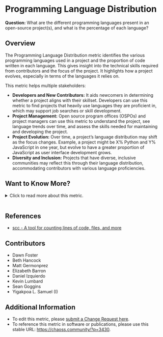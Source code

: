 # Programming Language Distribution

**Question:** What are the different programming languages present in an open-source project(s), and what is the percentage of each language?

## Overview

The Programming Language Distribution metric identifies the various programming languages used in a project and the proportion of code written in each language. This gives insight into the technical skills required from contributors and the focus of the project. It highlights how a project evolves, especially in terms of the languages it relies on.

This metric helps multiple stakeholders:

*   **Developers and New Contributors:** It aids newcomers in determining whether a project aligns with their skillset. Developers can use this metric to find projects that heavily use languages they are proficient in, which may support job searches or skill development.
*   **Project Management:** Open source program offices (OSPOs) and project managers can use this metric to understand the project, see language trends over time, and assess the skills needed for maintaining and developing the project.
*   **Project Evolution:** Over time, a project’s language distribution may shift as the focus changes. Example, a project might be X% Python and Y% JavaScript in one year, but evolve to have a greater proportion of JavaScript as user interface development grows.
*   **Diversity and Inclusion:** Projects that have diverse, inclusive communities may reflect this through their language distribution, accommodating contributors with various language proficiencies.

## Want to Know More?

<span markdown="1"><details>

<summary>Click to read more about this metric.</summary>

### Data Collection Strategies

Programming language distribution can be collected by iterating through the files in a repository and identifying the language of each file by its extension. This metric relies on identifiable language extensions, but if the language is unrecognized (e.g., in the case of newer languages), files may temporarily be classified as "other." Libraries, such as the one used by Augur, automate this process. For example, Augur uses [scc](https://github.com/boyter/scc) to calculate language distribution.

Special consideration should be given to certain file types, such as Jupyter Notebooks, where the file extension may obscure the actual language used within the notebook.

*   Parameters
    *   **Number of files:** The total number of files written in each programming language.
    *   **Lines of code (LOC):** The percentage of lines of code written in each language.
        *   The metric can present either the number of files or lines of code as absolute values or percentages.
        *   For example, one project may be X% Python by files and Y% Python by lines of code.

Both parameters help analyze language distribution, but depending on the context, one may be more useful than the other. A simple count of files often suffices for an overview, while lines of code provide more detail, though it can be more difficult to interpret.

### Filters

*   Time

*   Number of Files - The number of files of each language.

    ![Number of Files Table](https://github.com/chaoss/wg-metrics-development/blob/main/focus-areas/contributions/images/language-distribution_number-of-files-table.png)

*   Lines of Code - The percentage of lines of code for each language.

    ![Number of Files Table](https://github.com/chaoss/wg-metrics-development/blob/main/focus-areas/contributions/images/language-distribution_lines-of-code-table.png)

Either lines of code, or files, could be presented as absolute numbers, or percentages, depending on the application of the metric. In many cases, a simple count of files is useful, while the absolute number of lines of code can be difficult to differentiate because the numbers are much larger.

</details></span><br>

## References

*   [scc - A tool for counting lines of code, files, and more](https://github.com/boyter/scc)

## Contributors

*   Dawn Foster
*   Beth Hancock
*   Matt Germonprez
*   Elizabeth Barron
*   Daniel Izquierdo
*   Kevin Lumbard
*   Sean Goggins
*   Yigakpoa L. Samuel (I)

## Additional Information

*   To edit this metric, please [submit a Change Request here](https://github.com/chaoss/wg-metrics-development/blob/main/focus-areas/contributions/programming-language-distribution.md).
*   To reference this metric in software or publications, please use this stable URL: <https://chaoss.community/?p=3430>.

<!-- # For groupings in the knowledge base
 Context tags: Programming Language, 
 Keyword tags: language percent, percent, programming languages
 -->
